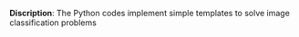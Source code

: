 **Discription**: The Python codes implement simple templates to solve image classification problems
